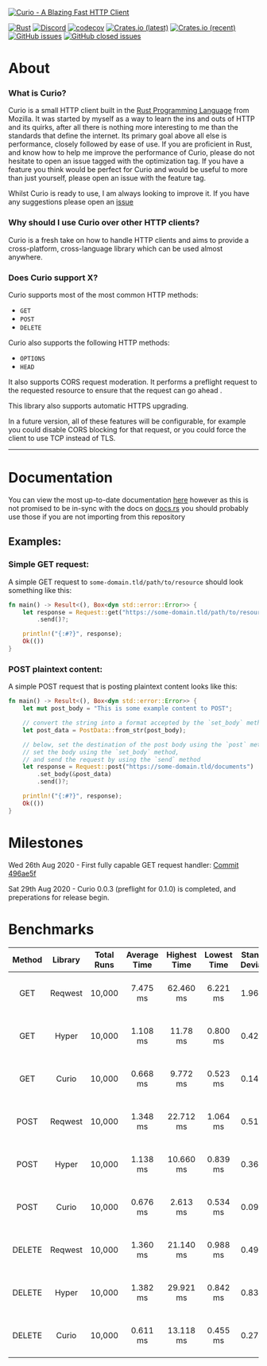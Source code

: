 [![Curio - A Blazing Fast HTTP Client](https://raw.githubusercontent.com/fatalcenturion/Curio/media/static/images/Curio_clear.png)](https://crates.io/crates/curio)

[![Rust](https://github.com/fatalcenturion/Curio/workflows/CI/badge.svg?branch=master)](https://crates.io/crates/curio) [![Discord](https://img.shields.io/discord/275377268728135680)](https://discord.gg/EYKxkce) [![codecov](https://codecov.io/gh/fatalcenturion/Curio/branch/master/graph/badge.svg)](https://codecov.io/gh/fatalcenturion/Curio) [![Crates.io (latest)](https://img.shields.io/crates/dv/curio)](https://crates.io/crates/curio) [![Crates.io (recent)](https://img.shields.io/crates/dr/curio)](https://crates.io/crates/curio) [![GitHub issues](https://img.shields.io/github/issues-raw/fatalcenturion/curio)](https://crates.io/crates/curio) [![GitHub closed issues](https://img.shields.io/github/issues-closed-raw/fatalcenturion/curio)](https://crates.io/crates/curio)

# About

### What is Curio?

Curio is a small HTTP client built in the [Rust Programming Language](https://rust-lang.org) from Mozilla. 
It was started by myself as a way to learn the ins and outs of HTTP and its quirks, after all there is nothing more interesting to me than the standards that define the internet.
Its primary goal above all else is performance, closely followed by ease of use.
If you are proficient in Rust, and know how to help me improve the performance of Curio, please do not hesitate to open an issue tagged with the optimization tag.
If you have a feature you think would be perfect for Curio and would be useful to more than just yourself, please open an issue with the feature tag.

Whilst Curio is ready to use, I am always looking to improve it. If you have any suggestions please open an [issue](https://github.com/fatalcenturion/Curio/issues/new/choose)

### Why should I use Curio over other HTTP clients?

Curio is a fresh take on how to handle HTTP clients and aims to provide a cross-platform, cross-language library which can be used almost anywhere.

### Does Curio support X?

Curio supports most of the most common HTTP methods:
- `GET`
- `POST`
- `DELETE`

Curio also supports the following HTTP methods:
- `OPTIONS`
- `HEAD`

It also supports CORS request moderation. It performs a preflight request to the requested resource to ensure that the request can go ahead .

This library also supports automatic HTTPS upgrading. 

In a future version, all of these features will be configurable, for example you could disable CORS blocking for that request, or you could force the client to use TCP instead of TLS.

------


# Documentation

You can view the most up-to-date documentation [here](https://curio.cf/docs/latest) however as this is not promised to be in-sync with the docs on [docs.rs](https://docs.rs/) you should probably use those if you are not importing from this repository

## Examples:

### Simple GET request:
A simple GET request to `some-domain.tld/path/to/resource` should look something like this:
```rust
fn main() -> Result<(), Box<dyn std::error::Error>> {
    let response = Request::get("https://some-domain.tld/path/to/resource")
        .send()?;

    println!("{:#?}", response);
    Ok(())
}
```

### POST plaintext content:
A simple POST request that is posting plaintext content looks like this:
```rust
fn main() -> Result<(), Box<dyn std::error::Error>> {
    let mut post_body = "This is some example content to POST";

    // convert the string into a format accepted by the `set_body` method.
    let post_data = PostData::from_str(post_body);

    // below, set the destination of the post body using the `post` method,
    // set the body using the `set_body` method,
    // and send the request by using the `send` method
    let response = Request::post("https://some-domain.tld/documents")
        .set_body(&post_data)
        .send()?;

    println!("{:#?}", response);
    Ok(())
}
```
# Milestones

Wed 26th Aug 2020 - First fully capable GET request handler: [Commit 496ae5f](https://github.com/fatalcenturion/Curio/commit/496ae5f909b750638009bbdc4aa10760e801f731) 

Sat 29th Aug 2020 - Curio 0.0.3 (preflight for 0.1.0) is completed, and preperations for release begin.

# Benchmarks

| Method | Library | Total Runs | Average Time | Highest Time | Lowest Time | Standard Deviation | Total Time |compared to Curio|
|:------:|:-------:|:----------:|:------------:|:------------:|:-----------:|:------------------:|:----------:|:----:|
|  GET   | Reqwest |   10,000    |   7.475 ms   |   62.460 ms  |   6.221 ms  |      1.966 ms      |   12 minutes, 27 seconds | 1019% slower |
|  GET   |  Hyper  |   10,000    |   1.108 ms   |   11.78 ms   |   0.800 ms  |      0.425 ms      |   1 minute, 50 seconds   | 66% slower |
|  GET   |  Curio  |   10,000    |   0.668 ms   |   9.772 ms   |   0.523 ms  |      0.147 ms      |   1 minute, 6 seconds    | N/A |
|  POST  | Reqwest |   10,000    |   1.348 ms   |   22.712 ms  |   1.064 ms  |      0.511 ms      |   2 minutes, 14 seconds  |99% slower|
|  POST  |  Hyper  |   10,000    |   1.138 ms   |   10.660 ms  |   0.839 ms  |      0.369 ms      |   1 minute, 53 seconds   |68% slower|
|  POST  |  Curio  |   10,000    |   0.676 ms   |   2.613 ms   |   0.534 ms  |      0.097 ms      |    1 minute, 7 seconds   |N/A|
| DELETE | Reqwest |   10,000    |   1.360 ms   |   21.140 ms  |   0.988 ms  |      0.492 ms      |   2 minutes, 16 seconds  |123% slower|
| DELETE |  Hyper  |   10,000    |   1.382 ms   |   29.921 ms  |   0.842 ms  |      0.838 ms      |   2 minutes, 18 seconds  |126% slower|
| DELETE |  Curio  |   10,000    |   0.611 ms   |   13.118 ms  |   0.455 ms  |      0.276 ms      |   1 minute, 1 second     |N/A|
